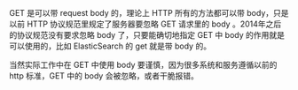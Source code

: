 GET 是可以带 request body 的，理论上 HTTP 所有的方法都可以带 body，只是以前 HTTP 协议规范里规定了服务器要忽略 GET 请求里的 body 。2014年之后的协议规范没有要求忽略 body 了，只要能确切地指定 GET 中 body 的作用就是可以使用的，比如 ElasticSearch 的 get 就是带 body 的。

当然实际工作中在 GET 中使用 body 要谨慎，因为很多系统和服务遵循以前的 http 标准，GET 中的 body 会被忽略，或者干脆报错。
